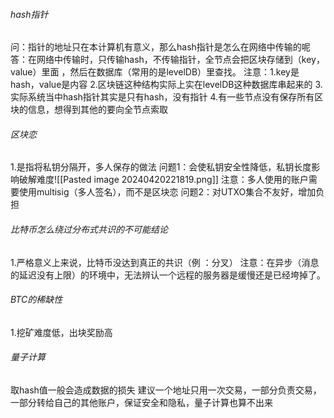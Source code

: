 ###### hash指针
问：指针的地址只在本计算机有意义，那么hash指针是怎么在网络中传输的呢
答：在网络中传输时，只传输hash，不传输指针，全节点会把区块存储到（key，value）里面 ，然后在数据库（常用的是levelDB）里查找。
注意：1.key是hash，value是内容
	2.区块链这种结构实际上实在levelDB这种数据库串起来的
	3.实际系统当中hash指针其实是只有hash，没有指针
	4.有一些节点没有保存所有区块的信息，想得到其他的要向全节点索取
###### 区块恋
1.是指将私钥分隔开，多人保存的做法
问题1：会使私钥安全性降低，私钥长度影响破解难度![[Pasted image 20240420221819.png]]
注意：多人使用的账户需要使用multisig（多人签名），而不是区块恋
问题2：对UTXO集合不友好，增加负担
###### 比特币怎么绕过分布式共识的不可能结论
1.严格意义上来说，比特币没达到真正的共识（例 
：分叉）
	注意：在异步（消息的延迟没有上限）的环境中，无法辨认一个远程的服务器是缓慢还是已经垮掉了。
###### BTC的稀缺性
1.挖矿难度低，出块奖励高
###### 量子计算
取hash值一般会造成数据的损失
建议一个地址只用一次交易，一部分负责交易，一部分转给自己的其他账户，保证安全和隐私，量子计算也算不出来